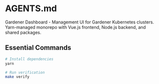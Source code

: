 # AGENTS.md

Gardener Dashboard - Management UI for Gardener Kubernetes clusters. Yarn-managed monorepo with Vue.js frontend, Node.js backend, and shared packages.

## Essential Commands

```bash
# Install dependencies
yarn

# Run verification
make verify
```
